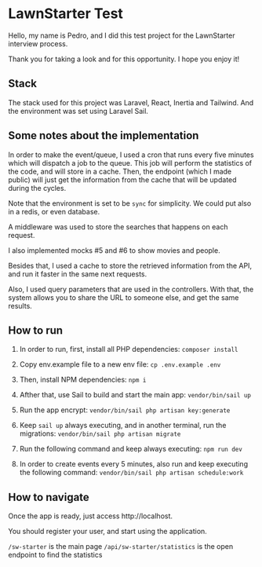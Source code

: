 # LawnStarter Test

Hello, my name is Pedro, and I did this test project for the LawnStarter interview process.

Thank you for taking a look and for this opportunity. I hope you enjoy it!

## Stack

The stack used for this project was Laravel, React, Inertia and Tailwind.
And the environment was set using Laravel Sail.

## Some notes about the implementation

In order to make the event/queue, I used a cron that runs every five minutes which will dispatch a job to the queue.
This job will perform the statistics of the code, and will store in a cache.
Then, the endpoint (which I made public) will just get the information from the cache that will be updated during the cycles.

Note that the environment is set to be `sync` for simplicity. We could put also in a redis, or even database.

A middleware was used to store the searches that happens on each request.

I also implemented mocks #5 and #6 to show movies and people.

Besides that, I used a cache to store the retrieved information from the API, and run it faster in the same next requests.

Also, I used query parameters that are used in the controllers. With that, the system allows you to share the URL to someone else, and get the same results.

## How to run

1. In order to run, first, install all PHP dependencies: `composer install`

2. Copy env.example file to a new env file: `cp .env.example .env`

3. Then, install NPM dependencies: `npm i`

4. Afther that, use Sail to build and start the main app: `vendor/bin/sail up`

5. Run the app encrypt: `vendor/bin/sail php artisan key:generate`

6. Keep `sail up` always executing, and in another terminal, run the migrations: `vendor/bin/sail php artisan migrate`

7. Run the following command and keep always executing: `npm run dev`

8. In order to create events every 5 minutes, also run and keep executing the following command: `vendor/bin/sail php artisan schedule:work`

## How to navigate

Once the app is ready, just access http://localhost.

You should register your user, and start using the application.

`/sw-starter` is the main page
`/api/sw-starter/statistics` is the open endpoint to find the statistics
